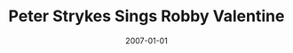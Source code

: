 ---
type: collaboration
title: Peter Strykes Sings Robby Valentine
artist: Peter Strykes
date: 2007-01-01
img: /images/collaborations/peter-strykes-sings-robby-valentine.jpg
discs:
  - tracks:
    - Invincible
    - Santa Zorra
    - Where Did My Heart Go
    - I Can't Live Without You
    - Heading For Avalon
    - How Could I Touch The Sky
    - One Heart
    - Il Piano Di Vento (Nocturne Op. 9 No. 2)
    - Joyful (An Die Freude)
    - Winding Road
---